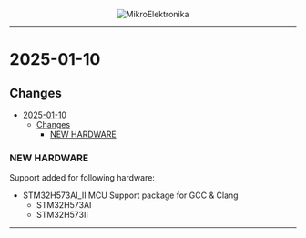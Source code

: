 <p align="center">
  <img src="http://www.mikroe.com/img/designs/beta/logo_small.png?raw=true" alt="MikroElektronika"/>
</p>

---

# 2025-01-10

## Changes

- [2025-01-10](#2025-01-10)
  - [Changes](#changes)
    - [NEW HARDWARE](#new-hardware)

### NEW HARDWARE

Support added for following hardware:

- STM32H573AI_II MCU Support package for GCC & Clang
  - STM32H573AI
  - STM32H573II

---
